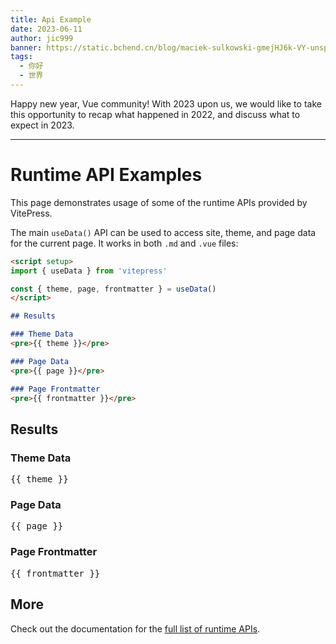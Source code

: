 ```yaml
---
title: Api Example
date: 2023-06-11
author: jic999
banner: https://static.bchend.cn/blog/maciek-sulkowski-gmejHJ6k-VY-unsplash.jpg
tags:
  - 你好
  - 世界
---
```


Happy new year, Vue community! With 2023 upon us, we would like to take this opportunity to recap what happened in 2022, and discuss what to expect in 2023.

---

# Runtime API Examples

This page demonstrates usage of some of the runtime APIs provided by VitePress.

The main `useData()` API can be used to access site, theme, and page data for the current page. It works in both `.md` and `.vue` files:

```md
<script setup>
import { useData } from 'vitepress'

const { theme, page, frontmatter } = useData()
</script>

## Results

### Theme Data
<pre>{{ theme }}</pre>

### Page Data
<pre>{{ page }}</pre>

### Page Frontmatter
<pre>{{ frontmatter }}</pre>
```

<script setup>
import { useData } from 'vitepress'

const { site, theme, page, frontmatter } = useData()
</script>

## Results

### Theme Data
<pre>{{ theme }}</pre>

### Page Data
<pre>{{ page }}</pre>

### Page Frontmatter
<pre>{{ frontmatter }}</pre>

## More

Check out the documentation for the [full list of runtime APIs](https://vitepress.dev/reference/runtime-api#usedata).
